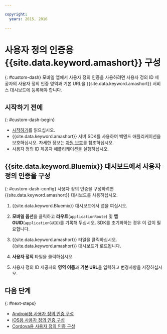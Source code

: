 ```yaml
---

copyright:
  years: 2015, 2016
  
---
```


# 사용자 정의 인증용 {{site.data.keyword.amashort}} 구성
{: #custom-dash}
모바일 앱에서 사용자 정의 인증을 사용하려면 사용자 정의 ID 제공자의 사용자 정의 인증 영역과 기본 URL을 {{site.data.keyword.amashort}} 서비스 대시보드에 등록해야 합니다. 

## 시작하기 전에
{: #custom-dash-begin}
* [시작하기](index.html)를 읽으십시오. 
* {{site.data.keyword.amashort}} 서버 SDK를 사용하여 백엔드 애플리케이션을 보호하십시오. 자세한 정보는 [자원 보호](protecting-resources.html)를 참조하십시오. 
* 사용자 정의 ID 제공자 애플리케이션을 실행하십시오. 

## {{site.data.keyword.Bluemix}} 대시보드에서 사용자 정의 인증을 구성
{: #custom-dash-config}
사용자 정의 인증을 구성하려면 {{site.data.keyword.amashort}} 대시보드를 사용하십시오. 

1. {{site.data.keyword.Bluemix}} 대시보드에서 앱을 여십시오. 

1. **모바일 옵션**을 클릭하고 **라우트**(`applicationRoute`) 및 **앱 GUID**(`applicationGUID`)를 기록해 두십시오. SDK를 초기화하는 경우 이 값이 필요합니다. 

1. {{site.data.keyword.amashort}} 타일을 클릭하십시오. {{site.data.keyword.amashort}} 대시보드가 로드됩니다. 

1. **사용자 정의** 타일을 클릭하십시오.

1. 사용자 정의 ID 제공자의 **영역 이름**과 **기본 URL**을 입력하고 변경사항을 저장하십시오. 

## 다음 단계
{: #next-steps}
* [Android용 사용자 정의 인증 구성](custom-auth-android.html)
* [iOS용 사용자 정의 인증 구성](custom-auth-ios.html)
* [Cordova용 사용자 정의 인증 구성](custom-auth-cordova.html)

